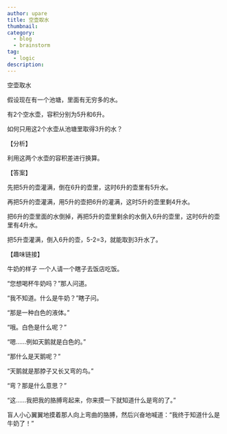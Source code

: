 ```yaml
---
author: upare
title: 空壶取水
thumbnail:
category:
  - blog
  - brainstorm
tag:
  - logic
description: 
---
```

空壶取水

假设现在有一个池塘，里面有无穷多的水。

有2个空水壶，容积分别为5升和6升。

如何只用这2个水壶从池塘里取得3升的水？

【分析】

利用这两个水壶的容积差进行换算。

【答案】

先把5升的壶灌满，倒在6升的壶里，这时6升的壶里有5升水。

再把5升的壶灌满，用5升的壶把6升的灌满，这时5升的壶里剩4升水。

把6升的壶里面的水倒掉，再把5升的壶里剩余的水倒入6升的壶里，这时6升的壶里有4升水。

把5升壶灌满，倒入6升的壶，5-2=3，就能取到3升水了。

【趣味链接】

牛奶的样子 一个人请一个瞎子去饭店吃饭。

“您想喝杯牛奶吗？”那人问道。

“我不知道。什么是牛奶？”瞎子问。

“那是一种白色的液体。”

“哦。白色是什么呢？”

“嗯……例如天鹅就是白色的。”

“那什么是天鹅呢？”

“天鹅就是那脖子又长又弯的鸟。”

“弯？那是什么意思？”

“这……我把我的胳膊弯起来，你来摸一下就知道什么是弯的了。”

盲人小心翼翼地摸着那人向上弯曲的胳膊，然后兴奋地喊道：“我终于知道什么是牛奶了！”